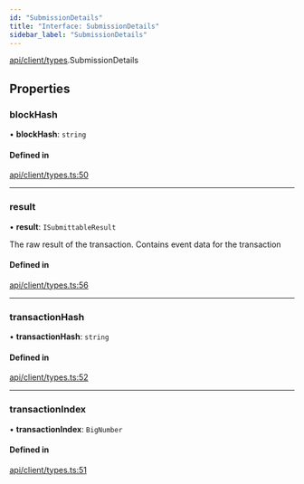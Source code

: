 ```yaml
---
id: "SubmissionDetails"
title: "Interface: SubmissionDetails"
sidebar_label: "SubmissionDetails"
---
```


[api/client/types](../../../../../modules/API/Client/Types/Types.md).SubmissionDetails

## Properties

### blockHash

• **blockHash**: `string`

#### Defined in

[api/client/types.ts:50](https://github.com/PolymeshAssociation/polymesh-sdk/blob/b55e63737/src/api/client/types.ts#L50)

___

### result

• **result**: `ISubmittableResult`

The raw result of the transaction. Contains event data for the transaction

#### Defined in

[api/client/types.ts:56](https://github.com/PolymeshAssociation/polymesh-sdk/blob/b55e63737/src/api/client/types.ts#L56)

___

### transactionHash

• **transactionHash**: `string`

#### Defined in

[api/client/types.ts:52](https://github.com/PolymeshAssociation/polymesh-sdk/blob/b55e63737/src/api/client/types.ts#L52)

___

### transactionIndex

• **transactionIndex**: `BigNumber`

#### Defined in

[api/client/types.ts:51](https://github.com/PolymeshAssociation/polymesh-sdk/blob/b55e63737/src/api/client/types.ts#L51)
